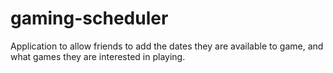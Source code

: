 # gaming-scheduler
Application to allow friends to add the dates they are available to game, and what games they are interested in playing.
